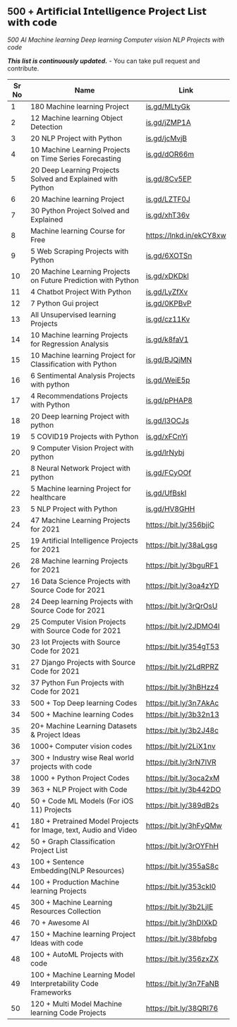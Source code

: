 ## 500 + 𝗔𝗿𝘁𝗶𝗳𝗶𝗰𝗶𝗮𝗹 𝗜𝗻𝘁𝗲𝗹𝗹𝗶𝗴𝗲𝗻𝗰𝗲 𝗣𝗿𝗼𝗷𝗲𝗰𝘁 𝗟𝗶𝘀𝘁 𝘄𝗶𝘁𝗵 𝗰𝗼𝗱𝗲

*500 AI Machine learning Deep learning Computer vision NLP Projects with code*

***This list is continuously updated.*** - You can take pull request and contribute.

| Sr No | Name                                                         | Link                                |
| ----- | ------------------------------------------------------------ | ----------------------------------- |
| 1     | 180 Machine learning Project                                 | [is.gd/MLtyGk](http://is.gd/MLtyGk) |
| 2     | 12 Machine learning Object Detection                         | [is.gd/jZMP1A](http://is.gd/jZMP1A) |
| 3     | 20 NLP Project with Python                                   | [is.gd/jcMvjB](http://is.gd/jcMvjB) |
| 4     | 10 Machine Learning Projects on Time Series Forecasting      | [is.gd/dOR66m](http://is.gd/dOR66m) |
| 5     | 20 Deep Learning Projects Solved and Explained with Python   | [is.gd/8Cv5EP](http://is.gd/8Cv5EP) |
| 6     | 20 Machine learning Project                                  | [is.gd/LZTF0J](http://is.gd/LZTF0J) |
| 7     | 30 Python Project Solved and Explained                       | [is.gd/xhT36v](http://is.gd/xhT36v) |
| 8     | Machine learning Course for Free                             | https://lnkd.in/ekCY8xw             |
| 9     | 5 Web Scraping Projects with Python                          | [is.gd/6XOTSn](http://is.gd/6XOTSn) |
| 10    | 20 Machine Learning Projects on Future Prediction with Python | [is.gd/xDKDkl](http://is.gd/xDKDkl) |
| 11    | 4 Chatbot Project With Python                                | [is.gd/LyZfXv](http://is.gd/LyZfXv) |
| 12    | 7 Python Gui project                                         | [is.gd/0KPBvP](http://is.gd/0KPBvP) |
| 13    | All Unsupervised learning Projects                           | [is.gd/cz11Kv](http://is.gd/cz11Kv) |
| 14    | 10 Machine learning Projects for Regression Analysis         | [is.gd/k8faV1](http://is.gd/k8faV1) |
| 15    | 10 Machine learning Project for Classification with Python   | [is.gd/BJQjMN](http://is.gd/BJQjMN) |
| 16    | 6 Sentimental Analysis Projects with python                  | [is.gd/WeiE5p](http://is.gd/WeiE5p) |
| 17    | 4 Recommendations Projects with Python                       | [is.gd/pPHAP8](http://is.gd/pPHAP8) |
| 18    | 20 Deep learning Project with python                         | [is.gd/l3OCJs](http://is.gd/l3OCJs) |
| 19    | 5 COVID19 Projects with Python                               | [is.gd/xFCnYi](http://is.gd/xFCnYi) |
| 20    | 9 Computer Vision Project with python                        | [is.gd/lrNybj](http://is.gd/lrNybj) |
| 21    | 8 Neural Network Project with python                         | [is.gd/FCyOOf](is.gd/FCyOOf)        |
| 22    | 5 Machine learning Project for healthcare                    | [is.gd/UfBskI](is.gd/UfBskI)        |
| 23    | 5 NLP Project with Python                                    | [is.gd/HV8GHH](is.gd/HV8GHH)        |
| 24    | 47 Machine Learning Projects for 2021                        | https://bit.ly/356bjiC              |
| 25    | 19 Artificial Intelligence Projects for 2021                 | https://bit.ly/38aLgsg              |
| 26    | 28 Machine learning Projects for 2021                        | https://bit.ly/3bguRF1              |
| 27    | 16 Data Science Projects with Source Code for 2021           | https://bit.ly/3oa4zYD              |
| 28    | 24 Deep learning Projects with Source Code for 2021          | https://bit.ly/3rQrOsU              |
| 29    | 25 Computer Vision Projects with Source Code for 2021        | https://bit.ly/2JDMO4I              |
| 30    | 23 Iot Projects with Source Code for 2021                    | https://bit.ly/354gT53              |
| 31    | 27 Django Projects with Source Code for 2021                 | https://bit.ly/2LdRPRZ              |
| 32    | 37 Python Fun Projects with Code for 2021                    | https://bit.ly/3hBHzz4              |
| 33    | 500 + Top Deep learning Codes                                | https://bit.ly/3n7AkAc              |
| 34    | 500 + Machine learning Codes                                 | https://bit.ly/3b32n13              |
| 35    | 20+ Machine Learning Datasets & Project Ideas                | https://bit.ly/3b2J48c              |
| 36    | 1000+ Computer vision codes                                  | https://bit.ly/2LiX1nv              |
| 37    | 300 + Industry wise Real world projects with code            | https://bit.ly/3rN7lVR              |
| 38    | 1000 + Python Project Codes                                  | https://bit.ly/3oca2xM              |
| 39    | 363 + NLP Project with Code                                  | https://bit.ly/3b442DO              |
| 40    | 50 + Code ML Models (For iOS 11) Projects                    | https://bit.ly/389dB2s              |
| 41    | 180 + Pretrained Model Projects for Image, text, Audio and Video | https://bit.ly/3hFyQMw              |
| 42    | 50 + Graph Classification Project List                       | https://bit.ly/3rOYFhH              |
| 43    | 100 + Sentence Embedding(NLP Resources)                      | https://bit.ly/355aS8c              |
| 44    | 100 + Production Machine learning Projects                   | https://bit.ly/353ckI0              |
| 45    | 300 + Machine Learning Resources Collection                  | https://bit.ly/3b2LjIE              |
| 46    | 70 + Awesome AI                                              | https://bit.ly/3hDIXkD              |
| 47    | 150 + Machine learning Project Ideas with code               | https://bit.ly/38bfpbg              |
| 48    | 100 + AutoML Projects with code                              | https://bit.ly/356zxZX              |
| 49    | 100 + Machine Learning Model Interpretability Code Frameworks | https://bit.ly/3n7FaNB              |
| 50    | 120 + Multi Model Machine learning Code Projects             | https://bit.ly/38QRI76              |

